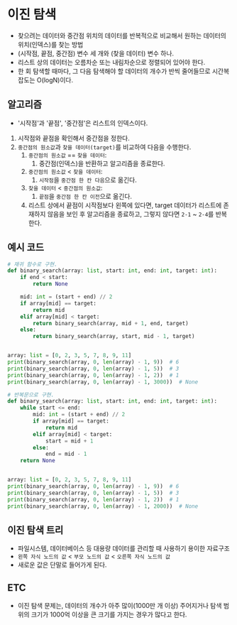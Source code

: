 # 이진 탐색

* 찾으려는 데이터와 중간점 위치의 데이터를 반복적으로 비교해서 원하는 데이터의 위치(인덱스)를 찾는 방법
* (시작점, 끝점, 중간점) 변수 세 개와 (찾을 데이터) 변수 하나.
* 리스트 상의 데이터는 오름차순 또는 내림차순으로 정렬되어 있어야 한다.
* 한 회 탐색할 때마다, 그 다음 탐색해야 할 데이터의 개수가 반씩 줄어들므로 시간복잡도는 O(logN)이다.

## 알고리즘
* '시작점'과 '끝점', '중간점'은 리스트의 인덱스이다.
1. 시작점와 끝점을 확인해서 중간점을 정한다.
2. `중간점의 원소값`과 `찾을 데이터(target)`를 비교하여 다음을 수행한다.
	1. `중간점의 원소값` == `찾을 데이터`:
		1. 중간점(인덱스)을 반환하고 알고리즘을 종료한다.
	2. `중간점의 원소값` < `찾을 데이터`:
		1. `시작점`을 `중간점 한 칸 다음`으로 옮긴다.
	3. `찾을 데이터` < `중간점의 원소값`:
		1. `끝점`을 `중간점 한 칸 이전`으로 옮긴다.
	4. 리스트 상에서 끝점이 시작점보다 왼쪽에 있다면, target 데이터가 리스트에 존재하지 않음을 보인 후 알고리즘을 종료하고, 그렇지 않다면  `2-1` ~ `2-4`를 반복한다.

## 예시 코드
```python
# 재귀 함수로 구현.
def binary_search(array: list, start: int, end: int, target: int):
    if end < start:
        return None

    mid: int = (start + end) // 2
    if array[mid] == target:
        return mid
    elif array[mid] < target:
        return binary_search(array, mid + 1, end, target)
    else:
        return binary_search(array, start, mid - 1, target)


array: list = [0, 2, 3, 5, 7, 8, 9, 11]
print(binary_search(array, 0, len(array) - 1, 9))  # 6
print(binary_search(array, 0, len(array) - 1, 5))  # 3
print(binary_search(array, 0, len(array) - 1, 2))  # 1
print(binary_search(array, 0, len(array) - 1, 3000))  # None
```

```python
# 반복문으로 구현.
def binary_search(array: list, start: int, end: int, target: int):
    while start <= end:
        mid: int = (start + end) // 2
        if array[mid] == target:
            return mid
        elif array[mid] < target:
            start = mid + 1
        else:
            end = mid - 1
    return None


array: list = [0, 2, 3, 5, 7, 8, 9, 11]
print(binary_search(array, 0, len(array) - 1, 9))  # 6
print(binary_search(array, 0, len(array) - 1, 5))  # 3
print(binary_search(array, 0, len(array) - 1, 2))  # 1
print(binary_search(array, 0, len(array) - 1, 2000))  # None
```

## 이진 탐색 트리
* 파일시스템, 데이터베이스 등 대용량 데이터를 관리할 때 사용하기 용이한 자료구조
* `왼쪽 자식 노드의 값` < `부모 노드의 값` < `오른쪽 자식 노드의 값`
* 새로운 값은 단말로 들어가게 된다.

## ETC
* 이진 탐색 문제는, 데이터의 개수가 아주 많이(1000만 개 이상) 주어지거나 탐색 범위의 크기가 1000억 이상을 큰 크기를 가지는 경우가 많다고 한다.